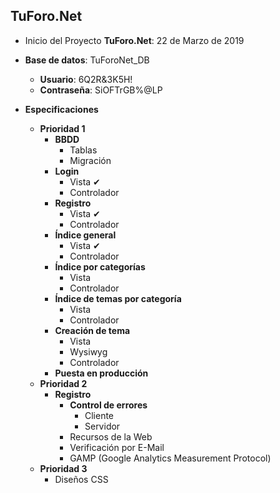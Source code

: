 ## TuForo.Net

*  Inicio del Proyecto **TuForo.Net**: 22 de Marzo de 2019  

* **Base de datos**: TuForoNet_DB  
    * **Usuario**: 6Q2R&3K5H!  
    * **Contraseña**: SiOFTrGB%@LP    

* **Especificaciones**  
    * **Prioridad 1**  
      * **BBDD**  
        * Tablas  
        * Migración  
      * **Login**  
        * Vista ✔  
        * Controlador  
      * **Registro**  
        * Vista ✔  
        * Controlador  
      * **Índice general**  
        * Vista ✔  
        * Controlador  
      * **Índice por categorías**  
        * Vista  
        * Controlador  
      * **Índice de temas por categoría**  
        * Vista  
        * Controlador  
      * **Creación de tema**  
        * Vista  
        * Wysiwyg  
        * Controlador  
      * **Puesta en producción**  
    * **Prioridad 2**  
      * **Registro**  
        * **Control de errores**  
          * Cliente  
          * Servidor  
        * Recursos de la Web  
        * Verificación por E-Mail  
        * GAMP (Google Analytics Measurement Protocol)  
    * **Prioridad 3**  
      * Diseños CSS  